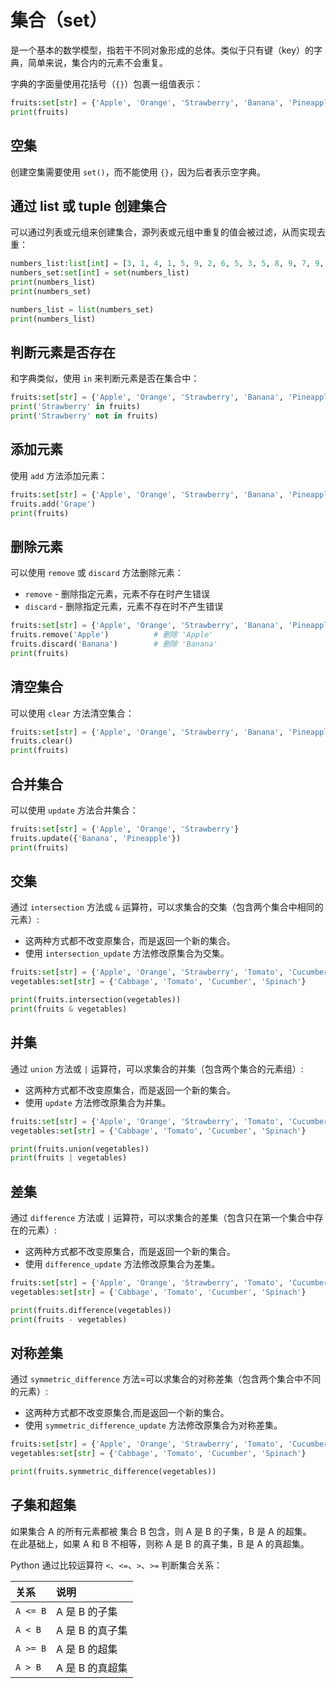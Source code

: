 # 集合（set）

是一个基本的数学模型，指若干不同对象形成的总体。类似于只有键（key）的字典，简单来说，集合内的元素不会重复。

字典的字面量使用花括号（`{}`）包裹一组值表示：  

```python shift
fruits:set[str] = {'Apple', 'Orange', 'Strawberry', 'Banana', 'Pineapple'}
print(fruits)
```

## 空集

创建空集需要使用 `set()`，而不能使用 `{}`，因为后者表示空字典。

## 通过 list 或 tuple 创建集合

可以通过列表或元组来创建集合，源列表或元组中重复的值会被过滤，从而实现去重：  

```python shift
numbers_list:list[int] = [3, 1, 4, 1, 5, 9, 2, 6, 5, 3, 5, 8, 9, 7, 9, 3, 2, 3, 8, 4, 6]
numbers_set:set[int] = set(numbers_list)
print(numbers_list)
print(numbers_set)

numbers_list = list(numbers_set)
print(numbers_list)
```


## 判断元素是否存在

和字典类似，使用 `in` 来判断元素是否在集合中：  

```python shift
fruits:set[str] = {'Apple', 'Orange', 'Strawberry', 'Banana', 'Pineapple'}
print('Strawberry' in fruits)
print('Strawberry' not in fruits)
```

## 添加元素

使用 `add` 方法添加元素：  

```python shift
fruits:set[str] = {'Apple', 'Orange', 'Strawberry', 'Banana', 'Pineapple'}
fruits.add('Grape')
print(fruits)
```

## 删除元素

可以使用 `remove` 或 `discard` 方法删除元素：

* `remove` - 删除指定元素，元素不存在时产生错误
* `discard` - 删除指定元素，元素不存在时不产生错误

```python shift
fruits:set[str] = {'Apple', 'Orange', 'Strawberry', 'Banana', 'Pineapple'}
fruits.remove('Apple')          # 删除 'Apple'
fruits.discard('Banana')        # 删除 'Banana'
print(fruits)
```

## 清空集合

可以使用 `clear` 方法清空集合：

```python shift
fruits:set[str] = {'Apple', 'Orange', 'Strawberry', 'Banana', 'Pineapple'}
fruits.clear()
print(fruits)
```

## 合并集合

可以使用 `update` 方法合并集合：  

```python shift
fruits:set[str] = {'Apple', 'Orange', 'Strawberry'}
fruits.update({'Banana', 'Pineapple'})
print(fruits)
```

## 交集

通过 `intersection` 方法或 `&` 运算符，可以求集合的交集（包含两个集合中相同的元素）:  

* 这两种方式都不改变原集合，而是返回一个新的集合。
* 使用 `intersection_update` 方法修改原集合为交集。

```python shift
fruits:set[str] = {'Apple', 'Orange', 'Strawberry', 'Tomato', 'Cucumber'}
vegetables:set[str] = {'Cabbage', 'Tomato', 'Cucumber', 'Spinach'}

print(fruits.intersection(vegetables))
print(fruits & vegetables)
```

## 并集

通过 `union` 方法或 `|` 运算符，可以求集合的并集（包含两个集合的元素组）:  

* 这两种方式都不改变原集合，而是返回一个新的集合。
* 使用 `update` 方法修改原集合为并集。

```python shift
fruits:set[str] = {'Apple', 'Orange', 'Strawberry', 'Tomato', 'Cucumber'}
vegetables:set[str] = {'Cabbage', 'Tomato', 'Cucumber', 'Spinach'}

print(fruits.union(vegetables))
print(fruits | vegetables)
```

## 差集

通过 `difference` 方法或 `|` 运算符，可以求集合的差集（包含只在第一个集合中存在的元素）:  

* 这两种方式都不改变原集合，而是返回一个新的集合。
* 使用 `difference_update` 方法修改原集合为差集。

```python shift
fruits:set[str] = {'Apple', 'Orange', 'Strawberry', 'Tomato', 'Cucumber'}
vegetables:set[str] = {'Cabbage', 'Tomato', 'Cucumber', 'Spinach'}

print(fruits.difference(vegetables))
print(fruits - vegetables)
```

## 对称差集

通过 `symmetric_difference` 方法=可以求集合的对称差集（包含两个集合中不同的元素）:  

* 这两种方式都不改变原集合,而是返回一个新的集合。
* 使用 `symmetric_difference_update` 方法修改原集合为对称差集。

```python shift
fruits:set[str] = {'Apple', 'Orange', 'Strawberry', 'Tomato', 'Cucumber'}
vegetables:set[str] = {'Cabbage', 'Tomato', 'Cucumber', 'Spinach'}

print(fruits.symmetric_difference(vegetables))
```

## 子集和超集

如果集合 A 的所有元素都被 集合 B 包含，则 A 是 B 的子集，B 是 A 的超集。  
在此基础上，如果 A 和 B 不相等，则称 A 是 B 的真子集，B 是 A 的真超集。  

Python 通过比较运算符 `<`、`<=`、`>`、`>=` 判断集合关系：   

| 关系      |  说明              |
| :-        | :-                |
| `A <= B`  | A 是 B 的子集      |
| `A < B`   | A 是 B 的真子集    |
| `A >= B`  | A 是 B 的超集      |
| `A > B`   | A 是 B 的真超集    |

